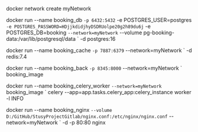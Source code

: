 docker network create myNetwork

docker run --name booking_db `
    -p 6432:5432 `
    -e POSTGRES_USER=postgres `
    -e POSTGRES_PASSWORD=HDjjkdidjhyDSDRUolpe20g2h89du6j `
    -e POSTGRES_DB=booking `
    --network=myNetwork `
    --volume pg-booking-data:/var/lib/postgresql/data `
    -d postgres:16

docker run --name booking_cache `
    -p 7887:6379 `
    --network=myNetwork `
    -d redis:7.4

docker run --name booking_back `
    -p 8345:8000 `
    --network=myNetwork `
    booking_image

docker run --name booking_celery_worker `
    --network=myNetwork `
    booking_image `
    celery --app=app.tasks.celery_app:celery_instance worker -l INFO

docker run --name booking_nginx `
    --volume D:/GitHub/StusyProjectGitlab/nginx.conf:/etc/nginx/nginx.conf `
    --network=myNetwork `
    -d -p 80:80 nginx